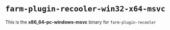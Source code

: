# `farm-plugin-recooler-win32-x64-msvc`

This is the **x86_64-pc-windows-msvc** binary for `farm-plugin-recooler`
